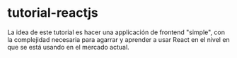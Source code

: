 # tutorial-reactjs
La idea de este tutorial es hacer una applicación de frontend "simple", con la complejidad necesaria para agarrar y aprender a usar React en el nivel en que se está usando en el mercado actual.

